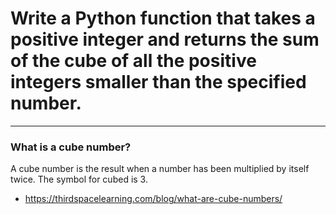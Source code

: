 # Write a Python function that takes a positive integer and returns the sum of the cube of all the positive integers smaller than the specified number.

---

### What is a cube number?
A cube number is the result when a number has been multiplied by itself twice. The symbol for cubed is 3.

- https://thirdspacelearning.com/blog/what-are-cube-numbers/
